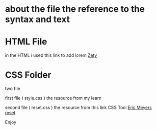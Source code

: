 # about the file the reference to the syntax and text

# HTML File

in the HTML i used this link to add lorem [Zety](https://lipsum.com/)

# CSS Folder

two file

first file ( style.css ) the resource from my learn

second file ( reset.css ) the resource from this link CSS Tool
[Eric Meyers reset](https://meyerweb.com/eric/tools/css/reset/)

Enjoy